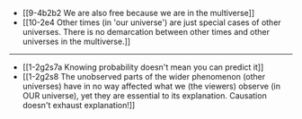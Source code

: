 - [[9-4b2b2 We are also free because we are in the multiverse]]
- [[10-2e4 Other times (in 'our universe') are just special cases of other universes. There is no demarcation between other times and other universes in the multiverse.]]
---
- [[1-2g2s7a Knowing probability doesn't mean you can predict it]]
- [[1-2g2s8 The unobserved parts of the wider phenomenon (other universes) have in no way affected what we (the viewers) observe (in OUR universe), yet they are essential to its explanation. Causation doesn't exhaust explanation!]]

